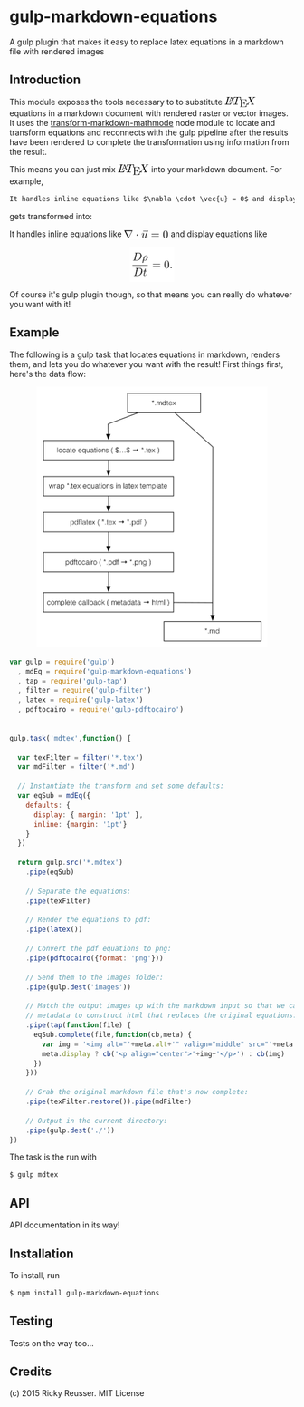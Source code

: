 # gulp-markdown-equations

A gulp plugin that makes it easy to replace latex equations in a markdown file with rendered images


## Introduction

This module exposes the tools necessary to to substitute <img alt="&bsol;LaTeX" valign="middle" src="docs/images/latex-ded093fb58.png" width="55.5" height="20.5"> equations in a markdown document with rendered raster or vector images. It uses the [transform-markdown-mathmode](https://www.npmjs.com/package/transform-markdown-mathmode) node module to locate and transform equations and reconnects with the gulp pipeline after the results have been rendered to complete the transformation using information from the result.

This means you can just mix <img alt="&bsol;LaTeX" valign="middle" src="docs/images/latex-ded093fb58.png" width="55.5" height="20.5"> into your markdown document. For example,

```markdown
It handles inline equations like $\nabla \cdot \vec{u} = 0$ and display equations like $$\frac{D\rho}{Dt} = 0.$$
```

gets transformed into:

It handles inline equations like <img alt="&bsol;nabla &bsol;cdot &bsol;vec&lcub;u&rcub; &equals; 0" valign="middle" src="docs/images/nabla-cdot-vecu-0-ea483fbc29.png" width="79" height="16.5"> and display equations like <p align="center"><img alt="&bsol;frac&lcub;D&bsol;rho&rcub;&lcub;Dt&rcub; &equals; 0&period;" valign="middle" src="docs/images/fracdrhodt-0-90f9ef6287.png" width="78.5" height="61"></p>

Of course it's gulp plugin though, so that means you can really do whatever you want with it!

## Example

The following is a gulp task that locates equations in markdown, renders them, and lets you do whatever you want with the result! First things first, here's the data flow:

<p align="center"><img src="docs/images/flowchart.png" width="408" height="460"></p>

```javascript
var gulp = require('gulp')
  , mdEq = require('gulp-markdown-equations')
  , tap = require('gulp-tap')
  , filter = require('gulp-filter')
  , latex = require('gulp-latex')
  , pdftocairo = require('gulp-pdftocairo')


gulp.task('mdtex',function() {

  var texFilter = filter('*.tex')
  var mdFilter = filter('*.md')

  // Instantiate the transform and set some defaults:
  var eqSub = mdEq({
    defaults: {
      display: { margin: '1pt' },
      inline: {margin: '1pt'}
    }
  })

  return gulp.src('*.mdtex')
    .pipe(eqSub)

    // Separate the equations:
    .pipe(texFilter)

    // Render the equations to pdf:
    .pipe(latex())

    // Convert the pdf equations to png:
    .pipe(pdftocairo({format: 'png'}))

    // Send them to the images folder:
    .pipe(gulp.dest('images'))

    // Match the output images up with the markdown input so that we can use the resulting
    // metadata to construct html that replaces the original equations:
    .pipe(tap(function(file) {
      eqSub.complete(file,function(cb,meta) {
        var img = '<img alt="'+meta.alt+'" valign="middle" src="'+meta.path+'" width="'+meta.width/2+'" height="'+meta.height/2+'">'
        meta.display ? cb('<p align="center">'+img+'</p>') : cb(img)
      })
    }))

    // Grab the original markdown file that's now complete:
    .pipe(texFilter.restore()).pipe(mdFilter)

    // Output in the current directory:
    .pipe(gulp.dest('./'))
})
```

The task is the run with

```bash
$ gulp mdtex
```


## API

API documentation in its way!


## Installation

To install, run

```bash
$ npm install gulp-markdown-equations
```


## Testing

Tests on the way too...

## Credits

(c) 2015 Ricky Reusser. MIT License